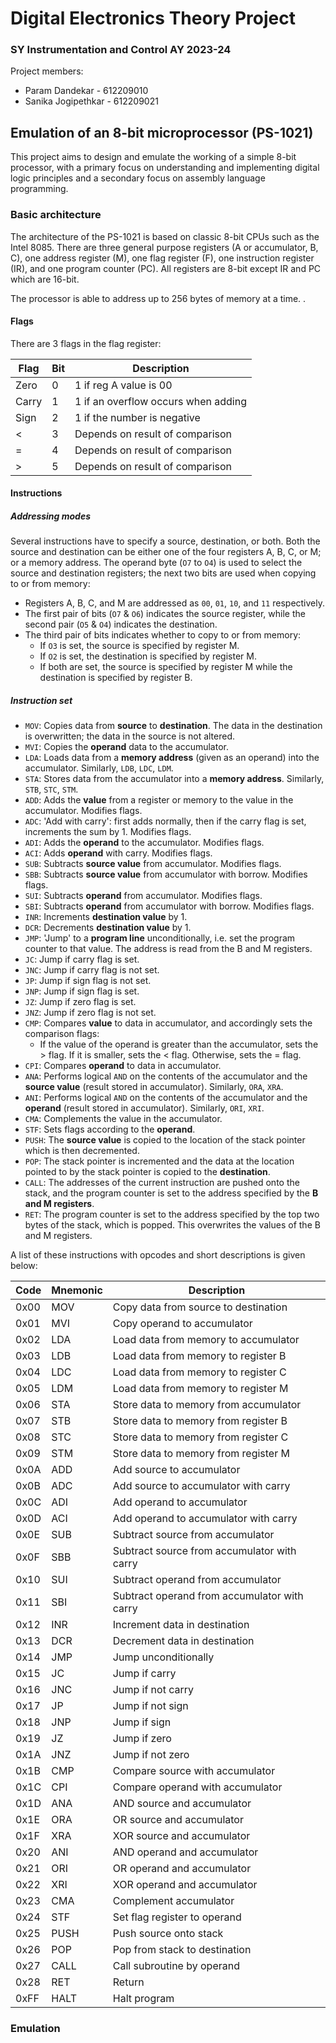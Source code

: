 # Digital Electronics Theory Project
### SY Instrumentation and Control AY 2023-24

Project members:
- Param Dandekar - 612209010
- Sanika Jogipethkar - 612209021

## Emulation of an 8-bit microprocessor (PS-1021)

This project aims to design and emulate the working of a simple 8-bit processor, with a primary focus on understanding and implementing digital logic principles and a secondary focus on assembly language programming.

### Basic architecture

The architecture of the PS-1021 is based on classic 8-bit CPUs such as the Intel 8085. There are three general purpose registers (A or accumulator, B, C), one address register (M), one flag register (F), one instruction register (IR), and one program counter (PC). All registers are 8-bit except IR and PC which are 16-bit.

The processor is able to address up to 256 bytes of memory at a time. .

<!-- How much memory can be addressed might change? M could be split into H and L, then 64 kilobytes could be addressed. -->

#### Flags

There are 3 flags in the flag register:

| Flag  | Bit | Description                         |
| ----- | --- | ----------------------------------- |
| Zero  | 0   | 1 if reg A value is 00              |
| Carry | 1   | 1 if an overflow occurs when adding |
| Sign  | 2   | 1 if the number is negative         |
| <     | 3   | Depends on result of comparison     |
| =     | 4   | Depends on result of comparison     |
| >     | 5   | Depends on result of comparison     |

#### Instructions

##### Addressing modes

Several instructions have to specify a source, destination, or both. Both the source and destination can be either one of the four registers A, B, C, or M; or a memory address. The operand byte (`O7` to `O4`) is used to select the source and destination registers; the next two bits are used when copying to or from memory:
- Registers A, B, C, and M are addressed as `00`, `01`, `10`, and `11` respectively.
- The first pair of bits (`O7` & `O6`) indicates the source register, while the second pair (`O5` & `O4`) indicates the destination.
- The third pair of bits indicates whether to copy to or from memory:
    - If `O3` is set, the source is specified by register M.
    - If `O2` is set, the destination is specified by register M.
    - If both are set, the source is specified by register M while the destination is specified by register B.

##### Instruction set

- `MOV`: Copies data from **source** to **destination**. The data in the destination is overwritten; the data in the source is not altered.
- `MVI`: Copies the **operand** data to the accumulator.
- `LDA`: Loads data from a **memory address** (given as an operand) into the accumulator. Similarly, `LDB`, `LDC`, `LDM`.
- `STA`: Stores data from the accumulator into a **memory address**. Similarly, `STB`, `STC`, `STM`.
- `ADD`: Adds the **value** from a register or memory to the value in the accumulator. Modifies flags.
- `ADC`: 'Add with carry': first adds normally, then if the carry flag is set, increments the sum by 1. Modifies flags.
- `ADI`: Adds the **operand** to the accumulator. Modifies flags.
- `ACI`: Adds **operand** with carry. Modifies flags.
- `SUB`: Subtracts **source value** from accumulator. Modifies flags.
- `SBB`: Subtracts **source value** from accumulator with borrow. Modifies flags.
- `SUI`: Subtracts **operand** from accumulator. Modifies flags.
- `SBI`: Subtracts **operand** from accumulator with borrow. Modifies flags.
- `INR`: Increments **destination value** by 1.
- `DCR`: Decrements **destination value** by 1.
- `JMP`: 'Jump' to a **program line** unconditionally, i.e. set the program counter to that value. The address is read from the B and M registers.
- `JC`: Jump if carry flag is set.
- `JNC`: Jump if carry flag is not set.
- `JP`: Jump if sign flag is not set.
- `JNP`: Jump if sign flag is set.
- `JZ`: Jump if zero flag is set.
- `JNZ`: Jump if zero flag is not set.
- `CMP`: Compares **value** to data in accumulator, and accordingly sets the comparison flags:
    - If the value of the operand is greater than the accumulator, sets the > flag. If it is smaller, sets the < flag. Otherwise, sets the = flag.
- `CPI`: Compares **operand** to data in accumulator.
- `ANA`: Performs logical `AND` on the contents of the accumulator and the **source value** (result stored in accumulator). Similarly, `ORA`, `XRA`.
- `ANI`: Performs logical `AND` on the contents of the accumulator and the **operand** (result stored in accumulator). Similarly, `ORI`, `XRI`.
- `CMA`: Complements the value in the accumulator.
- `STF`: Sets flags according to the **operand**.
- `PUSH`: The **source value** is copied to the location of the stack pointer which is then decremented.
- `POP`: The stack pointer is incremented and the data at the location pointed to by the stack pointer is copied to the **destination**.
- `CALL`: The addresses of the current instruction are pushed onto the stack, and the program counter is set to the address specified by the **B and M registers**.
- `RET`: The program counter is set to the address specified by the top two bytes of the stack, which is popped. This overwrites the values of the B and M registers.

A list of these instructions with opcodes and short descriptions is given below:

| Code | Mnemonic | Description                                  |
| ---- | -------- | -------------------------------------------- |
| 0x00 | MOV      | Copy data from source to destination         |
| 0x01 | MVI      | Copy operand to accumulator                  |
| 0x02 | LDA      | Load data from memory to accumulator         |
| 0x03 | LDB      | Load data from memory to register B          |
| 0x04 | LDC      | Load data from memory to register C          |
| 0x05 | LDM      | Load data from memory to register M          |
| 0x06 | STA      | Store data to memory from accumulator        |
| 0x07 | STB      | Store data to memory from register B         |
| 0x08 | STC      | Store data to memory from register C         |
| 0x09 | STM      | Store data to memory from register M         |
| 0x0A | ADD      | Add source to accumulator                    |
| 0x0B | ADC      | Add source to accumulator with carry         |
| 0x0C | ADI      | Add operand to accumulator                   |
| 0x0D | ACI      | Add operand to accumulator with carry        |
| 0x0E | SUB      | Subtract source from accumulator             |
| 0x0F | SBB      | Subtract source from accumulator with carry  |
| 0x10 | SUI      | Subtract operand from accumulator            |
| 0x11 | SBI      | Subtract operand from accumulator with carry |
| 0x12 | INR      | Increment data in destination                |
| 0x13 | DCR      | Decrement data in destination                |
| 0x14 | JMP      | Jump unconditionally                         |
| 0x15 | JC       | Jump if carry                                |
| 0x16 | JNC      | Jump if not carry                            |
| 0x17 | JP       | Jump if not sign                             |
| 0x18 | JNP      | Jump if sign                                 |
| 0x19 | JZ       | Jump if zero                                 |
| 0x1A | JNZ      | Jump if not zero                             |
| 0x1B | CMP      | Compare source with accumulator              |
| 0x1C | CPI      | Compare operand with accumulator             |
| 0x1D | ANA      | AND source and accumulator                   |
| 0x1E | ORA      | OR source and accumulator                    |
| 0x1F | XRA      | XOR source and accumulator                   |
| 0x20 | ANI      | AND operand and accumulator                  |
| 0x21 | ORI      | OR operand and accumulator                   |
| 0x22 | XRI      | XOR operand and accumulator                  |
| 0x23 | CMA      | Complement accumulator                       |
| 0x24 | STF      | Set flag register to operand                 |
| 0x25 | PUSH     | Push source onto stack                       |
| 0x26 | POP      | Pop from stack to destination                |
| 0x27 | CALL     | Call subroutine by operand                   |
| 0x28 | RET      | Return                                       |
| 0xFF | HALT     | Halt program                                 |

### Emulation


